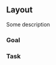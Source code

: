 <script>
  import Exercise from '$lib/components/Exercise.svelte';
  import Solution from '$lib/components/Solution.svelte';
  import Layout from '$lib/excercises/302-layout-2/App.svelte';
</script>

## Layout

Some description

### Goal

<Layout />

### Task

<Exercise id="4f95fc05ff2b4484b691cd80005ad43b" /> 

<Solution id="08936b3310d94cb09294c2fd1f80fbb9" />

